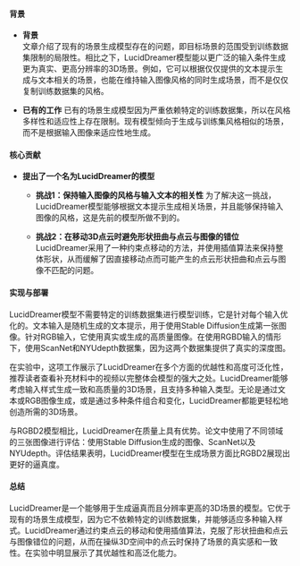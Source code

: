 #### 背景
- **背景**       
    文章介绍了现有的场景生成模型存在的问题，即目标场景的范围受到训练数据集限制的局限性。相比之下，LucidDreamer模型能以更广泛的输入条件生成更为真实、更高分辨率的3D场景。例如，它可以根据仅仅提供的文本提示生成与文本相关的场景，也能在维持输入图像风格的同时生成场景，而不是仅仅复制训练数据集的风格。

- **已有的工作**
    已有的场景生成模型因为严重依赖特定的训练数据集，所以在风格多样性和适应性上存在限制。现有模型倾向于生成与训练集风格相似的场景，而不是根据输入图像来适应性地生成。

#### 核心贡献
- **提出了一个名为LucidDreamer的模型**
    - **挑战1：保持输入图像的风格与输入文本的相关性**
        为了解决这一挑战，LucidDreamer模型能够根据文本提示生成相关场景，并且能够保持输入图像的风格，这是先前的模型所做不到的。

    - **挑战2：在移动3D点云时避免形状扭曲与点云与图像的错位**
        LucidDreamer采用了一种约束点移动的方法，并使用插值算法来保持整体形状，从而缓解了因直接移动点而可能产生的点云形状扭曲和点云与图像不匹配的问题。

#### 实现与部署
LucidDreamer模型不需要特定的训练数据集进行模型训练，它是针对每个输入优化的。文本输入是随机生成的文本提示，用于使用Stable Diffusion生成第一张图像。针对RGB输入，它使用真实或生成的高质量图像。在使用RGBD输入的情形下，使用ScanNet和NYUdepth数据集，因为这两个数据集提供了真实的深度图。

在实验中，这项工作展示了LucidDreamer在多个方面的优越性和高度可泛化性，推荐读者查看补充材料中的视频以完整体会模型的强大之处。LucidDreamer能够考虑输入样式生成一致和高质量的3D场景，且支持多种输入类型。无论是通过文本或RGB图像生成，或是通过多种条件组合和变化，LucidDreamer都能更轻松地创造所需的3D场景。

与RGBD2模型相比，LucidDreamer在质量上具有优势。论文中使用了不同领域的三张图像进行评估：使用Stable Diffusion生成的图像、ScanNet以及NYUdepth。评估结果表明，LucidDreamer模型在生成场景方面比RGBD2展现出更好的逼真度。

#### 总结
LucidDreamer是一个能够用于生成逼真而且分辨率更高的3D场景的模型。它优于现有的场景生成模型，因为它不依赖特定的训练数据集，并能够适应多种输入样式。LucidDreamer通过约束点云的移动和使用插值算法，克服了形状扭曲和点云与图像错位的问题，从而在操纵3D空间中的点云时保持了场景的真实感和一致性。在实验中明显展示了其优越性和高泛化能力。